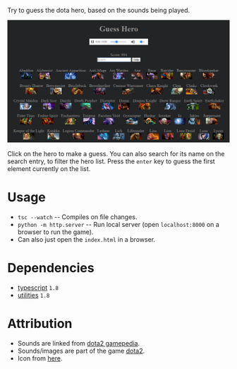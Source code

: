 Try to guess the dota hero, based on the sounds being played.

![Screenshot](images/screenshot.png "Screenshot")

Click on the hero to make a guess. You can also search for its name on the search entry, to filter the hero list. Press the `enter` key to guess the first element currently on the list.


# Usage #

- `tsc --watch` -- Compiles on file changes.
- `python -m http.server` -- Run local server (open `localhost:8000` on a browser to run the game).
- Can also just open the `index.html` in a browser.


# Dependencies #

- [typescript](https://www.typescriptlang.org/) `1.8`
- [utilities](https://bitbucket.org/drk4/javascript_utilities) `1.8`


# Attribution #

- Sounds are linked from [dota2 gamepedia](http://dota2.gamepedia.com/).
- Sounds/images are part of the game [dota2](http://www.dota2.com/).
- Icon from [here](https://www.reddit.com/r/DotA2/comments/4oqatp/minimalistic_hero_icons/).
